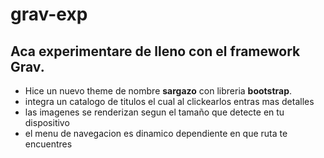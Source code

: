 # grav-exp
## Aca experimentare de lleno con el framework Grav.
+ Hice un nuevo theme de nombre **sargazo** con libreria **bootstrap**.
 + integra un catalogo de titulos el cual al clickearlos entras mas detalles
 + las imagenes se renderizan segun el tamaño que detecte en tu dispositivo
 + el menu de navegacion es dinamico dependiente en que ruta te encuentres
